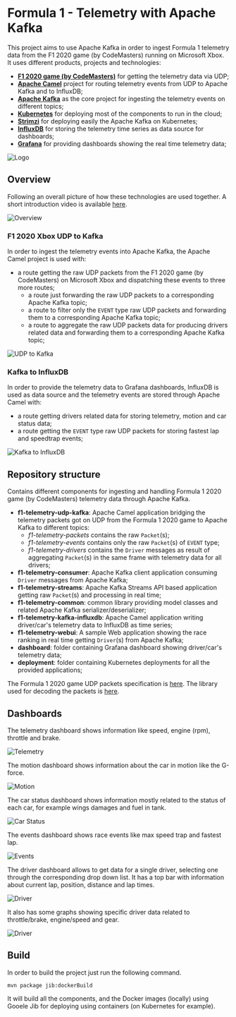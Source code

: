 # Formula 1 - Telemetry with Apache Kafka

This project aims to use Apache Kafka in order to ingest Formula 1 telemetry data from the F1 2020 game (by CodeMasters) running on Microsoft Xbox.
It uses different products, projects and technologies:

* **[F1 2020 game (by CodeMasters)](https://www.codemasters.com/game/f1-2020/)** for getting the telemetry data via UDP;
* **[Apache Camel](https://camel.apache.org/)** project for routing telemetry events from UDP to Apache Kafka and to InfluxDB;
* **[Apache Kafka](https://kafka.apache.org/)** as the core project for ingesting the telemetry events on different topics;
* **[Kubernetes](https://kubernetes.io/)** for deploying most of the components to run in the cloud;
* **[Strimzi](https://strimzi.io/)** for deploying easily the Apache Kafka on Kubernetes;
* **[InfluxDB](https://www.influxdata.com/)** for storing the telemetry time series as data source for dashboards;
* **[Grafana](https://grafana.com/)** for providing dashboards showing the real time telemetry data;  

![Logo](./images/f1-telemetry-kafka-logo.png)

## Overview

Following an overall picture of how these technologies are used together.
A short introduction video is available [here](https://youtu.be/Re9LOAYZi2A). 

![Overview](./images/overview.png)

### F1 2020 Xbox UDP to Kafka

In order to ingest the telemetry events into Apache Kafka, the Apache Camel project is used with:

* a route getting the raw UDP packets from the F1 2020 game (by CodeMasters) on Microsoft Xbox and dispatching these events to three more routes;
    * a route just forwarding the raw UDP packets to a corresponding Apache Kafka topic;
    * a route to filter only the `EVENT` type raw UDP packets and forwarding them to a corresponding Apache Kafka topic;
    * a route to aggregate the raw UDP packets data for producing drivers related data and forwarding them to a corresponding Apache Kafka topic;

![UDP to Kafka](./images/f1-telemetry-udp-kafka.png)

### Kafka to InfluxDB

In order to provide the telemetry data to Grafana dashboards, InfluxDB is used as data source and the telemetry events are stored through Apache Camel with:

* a route getting drivers related data for storing telemetry, motion and car status data;
* a route getting the `EVENT` type raw UDP packets for storing fastest lap and speedtrap events;

![Kafka to InfluxDB](./images/f1-telemetry-kafka-influxdb.png)

## Repository structure

Contains different components for ingesting and handling Formula 1 2020 game (by CodeMasters) telemetry data through Apache Kafka.

* **f1-telemetry-udp-kafka**: Apache Camel application bridging the telemetry packets got on UDP from the Formula 1 2020 game to Apache Kafka to different topics:
    * _f1-telemetry-packets_ contains the raw `Packet`(s);
    * _f1-telemetry-events_ contains only the raw `Packet`(s) of `EVENT` type;
    * _f1-telemetry-drivers_ contains the `Driver` messages as result of aggregating `Packet`(s) in the same frame with telemetry data for all drivers;
* **f1-telemetry-consumer**: Apache Kafka client application consuming `Driver` messages from Apache Kafka;
* **f1-telemetry-streams**: Apache Kafka Streams API based application getting raw `Packet`(s) and processing in real time;
* **f1-telemetry-common**: common library providing model classes and related Apache Kafka serializer/deserializer;
* **f1-telemetry-kafka-influxdb**: Apache Camel application writing driver/car's telemetry data  to InfluxDB as time series; 
* **f1-telemetry-webui**: A sample Web application showing the race ranking in real time getting `Driver`(s) from Apache Kafka;
* **dashboard**: folder containing Grafana dashboard showing driver/car's telemetry data;
* **deployment**: folder containing Kubernetes deployments for all the provided applications;

The Formula 1 2020 game UDP packets specification is [here](https://forums.codemasters.com/topic/50942-f1-2020-udp-specification/).
The library used for decoding the packets is [here](https://github.com/ppatierno/formula1-telemetry).

## Dashboards

The telemetry dashboard shows information like speed, engine (rpm), throttle and brake.

![Telemetry](./images/01-telemetry.png)

The motion dashboard shows information about the car in motion like the G-force.

![Motion](./images/02-motion.png)

The car status dashboard shows information mostly related to the status of each car, for example wings damages and fuel in tank.

![Car Status](./images/03-carstatus.png)

The events dashboard shows race events like max speed trap and fastest lap.

![Events](./images/04-events.png)

The driver dashboard allows to get data for a single driver, selecting one through the corresponding drop down list. 
It has a top bar with information about current lap, position, distance and lap times.

![Driver](./images/05-drivers.png)

It also has some graphs showing specific driver data related to throttle/brake, engine/speed and gear.

![Driver](./images/06-drivers.png)

## Build

In order to build the project just run the following command.

```shell
mvn package jib:dockerBuild
```

It will build all the components, and the Docker images (locally) using Gooele Jib for deploying using containers (on Kubernetes for example). 